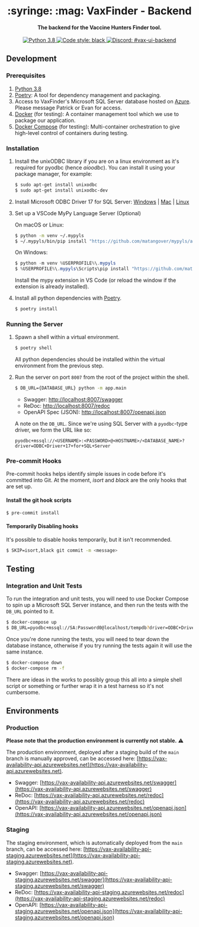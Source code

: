 <div align="center">
    <h1>:syringe: :mag: VaxFinder - Backend</h1>
</div>

<div align="center">
    <strong>The backend for the Vaccine Hunters Finder tool.</strong>
</div>

<br/>

<div align="center">
    <a href="https://www.python.org/downloads/release/python-380/">
        <img src="https://img.shields.io/badge/python-3.8-blue.svg" alt="Python 3.8" />
    </a>
    <a href="https://github.com/psf/black">
        <img src="https://img.shields.io/badge/code%20style-black-000000.svg" alt="Code style: black" />
    </a>
    <a href="https://discord.com/channels/822486436837326908/832366009091358731">
        <img src="https://img.shields.io/badge/-%23vax--ui--backend-7389D8?logo=discord&logoColor=ffffff&labelColor=6A7EC2" alt="Discord: #vax-ui-backend" />
    </a>
</div>

## Development

### Prerequisites

1. [Python 3.8](https://www.python.org/downloads/release/python-380/)
2. [Poetry](https://python-poetry.org/): A tool for dependency management and packaging.
3. Access to VaxFinder's Microsoft SQL Server database hosted on [Azure](https://azure.microsoft.com/en-ca/services/sql-database/). Please message Patrick or Evan for access.
4. [Docker](https://www.docker.com/) (for testing): A container management tool which we use to package our application.
5. [Docker Compose](https://docs.docker.com/compose/install/) (for testing): Multi-container orchestration to give high-level control of containers during testing.

### Installation

1. Install the unixODBC library if you are on a linux environment as it's required for pyodbc (hence *aioodbc*). You can install it using your package manager, for example:

    ```bash
    $ sudo apt-get install unixodbc
    $ sudo apt-get install unixodbc-dev
    ```

2. Install Microsoft ODBC Driver 17 for SQL Server: [Windows](https://docs.microsoft.com/en-us/sql/connect/odbc/download-odbc-driver-for-sql-server?view=sql-server-ver15) | [Mac](https://docs.microsoft.com/en-us/sql/connect/odbc/linux-mac/install-microsoft-odbc-driver-sql-server-macos?view=sql-server-ver15) | [Linux](https://docs.microsoft.com/en-us/sql/connect/odbc/linux-mac/installing-the-microsoft-odbc-driver-for-sql-server?view=sql-server-ver15)

3. Set up a VSCode MyPy Language Server (Optional)

    On macOS or Linux:

    ```bash
    $ python -m venv ~/.mypyls
    $ ~/.mypyls/bin/pip install "https://github.com/matangover/mypyls/archive/master.zip#egg=mypyls[default-mypy]"
    ```

    On Windows:

    ```powershell
    $ python -m venv %USERPROFILE%\.mypyls
    $ %USERPROFILE%\.mypyls\Scripts\pip install "https://github.com/matangover/mypyls/archive/master.zip#egg=mypyls[default-mypy]"
    ```
   
    Install the mypy extension in VS Code (or reload the window if the extension is already installed).

4. Install all python dependencies with [Poetry](https://python-poetry.org/).

    ```bash
    $ poetry install
    ```

### Running the Server

1. Spawn a shell within a virtual environment.

    ```bash
    $ poetry shell
    ```

    All python dependencies should be installed within the virtual environment from the previous step.

2. Run the server on port `8007` from the root of the project within the shell.

    ```bash
    $ DB_URL={DATABASE_URL} python -m app.main
    ```

    - Swagger: [http://localhost:8007/swagger](http://localhost:8007/swagger)
    - ReDoc: [http://localhost:8007/redoc](http://localhost:8007/redoc)
    - OpenAPI Spec (JSON): [http://localhost:8007/openapi.json](http://localhost:8007/openapi.json)

    A note on the `DB_URL`. Since we're using SQL Server with a `pyodbc`-type driver, we form the URL like so:
    ```
    pyodbc+mssql://<USERNAME>:<PASSWORD>@<HOSTNAME>/<DATABASE_NAME>?driver=ODBC+Driver+17+for+SQL+Server
    ```

### Pre-commit Hooks

Pre-commit hooks helps identify simple issues in code before it's committed into Git. At the moment, *isort* and *black* are the only hooks that are set up. 

#### Install the git hook scripts

```bash
$ pre-commit install
```

#### Temporarily Disabling hooks

It's possible to disable hooks temporarily, but it isn't recommended.

```bash
$ SKIP=isort,black git commit -m <message>
```

## Testing

### Integration and Unit Tests

To run the integration and unit tests, you will need to use Docker Compose to spin up a Microsoft SQL Server instance, and then run the tests with the `DB_URL` pointed to it.

```bash
$ docker-compose up
$ DB_URL=pyodbc+mssql://SA:Password0@localhost/tempdb?driver=ODBC+Driver+17+for+SQL+Server poetry run pytest -vvs app/tests/
```

Once you're done running the tests, you will need to tear down the database instance, otherwise if you try running the tests again it will use the same instance.

```bash
$ docker-compose down
$ docker-compose rm -f
```

There are ideas in the works to possibly group this all into a simple shell script or something or further wrap it in a test harness so it's not cumbersome.


## Environments

### Production

**Please note that the production environment is currently not stable.** :warning:

The production environment, deployed after a staging build of the `main` branch is manually approved, can be accessed here: [https://vax-availability-api.azurewebsites.net](https://vax-availability-api.azurewebsites.net).

- Swagger: [https://vax-availability-api.azurewebsites.net/swagger](https://vax-availability-api.azurewebsites.net/swagger)
- ReDoc: [https://vax-availability-api.azurewebsites.net/redoc](https://vax-availability-api.azurewebsites.net/redoc)
- OpenAPI: [https://vax-availability-api.azurewebsites.net/openapi.json](https://vax-availability-api.azurewebsites.net/openapi.json)

### Staging

The staging environment, which is automatically deployed from the `main` branch, can be accessed here: [https://vax-availability-api-staging.azurewebsites.net](https://vax-availability-api-staging.azurewebsites.net).

- Swagger: [https://vax-availability-api-staging.azurewebsites.net/swagger](https://vax-availability-api-staging.azurewebsites.net/swagger)
- ReDoc: [https://vax-availability-api-staging.azurewebsites.net/redoc](https://vax-availability-api-staging.azurewebsites.net/redoc)
- OpenAPI: [https://vax-availability-api-staging.azurewebsites.net/openapi.json](https://vax-availability-api-staging.azurewebsites.net/openapi.json)

